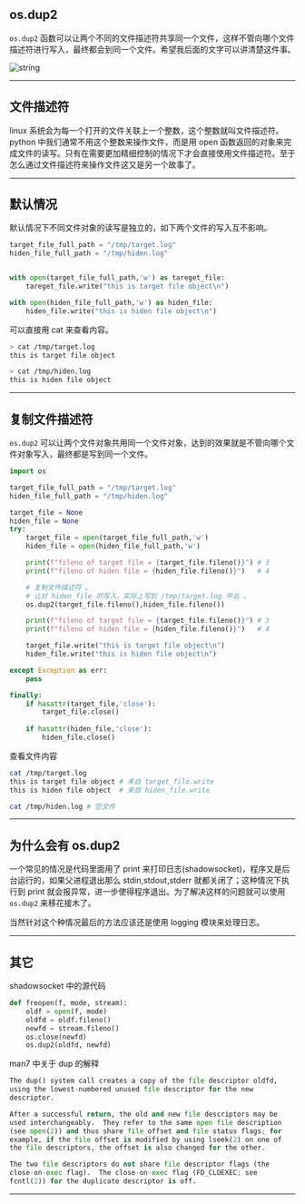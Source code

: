 ## os.dup2 
`os.dup2` 函数可以让两个不同的文件描述符共享同一个文件，这样不管向哪个文件描述符进行写入，最终都会到同一个文件。希望我后面的文字可以讲清楚这件事。

![string](static/2020-46/os-dup.jpg)

---

## 文件描述符
linux 系统会为每一个打开的文件关联上一个整数，这个整数就叫文件描述符。python 中我们通常不用这个整数来操作文件，而是用 open 函数返回的对象来完成文件的读写。只有在需要更加精细控制的情况下才会直接使用文件描述符。至于怎么通过文件描述符来操作文件这又是另一个故事了。

---


## 默认情况
默认情况下不同文件对象的读写是独立的，如下两个文件的写入互不影响。
```python
target_file_full_path = "/tmp/target.log"
hiden_file_full_path = "/tmp/hiden.log"


with open(target_file_full_path,'w') as tareget_file:
    tareget_file.write("this is target file object\n")

with open(hiden_file_full_path,'w') as hiden_file:
    hiden_file.write("this is hiden file object\n")
```
可以直接用 cat 来查看内容。
```bash
> cat /tmp/target.log 
this is target file object

> cat /tmp/hiden.log 
this is hiden file object
```

---


## 复制文件描述符
`os.dup2` 可以让两个文件对象共用同一个文件对象，达到的效果就是不管向哪个文件对象写入，最终都是写到同一个文件。
```python
import os 

target_file_full_path = "/tmp/target.log"
hiden_file_full_path = "/tmp/hiden.log"

target_file = None
hiden_file = None
try:
    target_file = open(target_file_full_path,'w')
    hiden_file = open(hiden_file_full_path,'w')

    print(f"fileno of target file = {target_file.fileno()}") # 3
    print(f"fileno of hiden file = {hiden_file.fileno()}")   # 4

    # 复制文件描述符 。
    # 让对 hiden_file 的写入，实际上写到 /tmp/target.log 中去 。
    os.dup2(target_file.fileno(),hiden_file.fileno())

    print(f"fileno of target file = {target_file.fileno()}") # 3
    print(f"fileno of hiden file = {hiden_file.fileno()}")   # 4

    target_file.write("this is target file object\n")
    hiden_file.write("this is hiden file object\n")

except Exception as err:
    pass

finally:
    if hasattr(target_file,'close'):
        target_file.close()
    
    if hasattr(hiden_file,'close'):
        hiden_file.close()

```
查看文件内容
```bash
cat /tmp/target.log 
this is target file object # 来自 target_file.write
this is hiden file object  # 来自 hiden_file.write

cat /tmp/hiden.log # 空文件
```

---

## 为什么会有 os.dup2 
一个常见的情况是代码里面用了 print 来打印日志(shadowsocket)，程序又是后台运行的，如果父进程退出那么 stdin,stdout,stderr 就都关闭了；这种情况下执行到 print 就会报异常，进一步使得程序退出。为了解决这样的问题就可以使用 `os.dup2` 来移花接木了。

当然针对这个种情况最后的方法应该还是使用 logging 模块来处理日志。

---


## 其它
shadowsocket 中的源代码
```python
def freopen(f, mode, stream):
    oldf = open(f, mode)
    oldfd = oldf.fileno()
    newfd = stream.fileno()
    os.close(newfd)
    os.dup2(oldfd, newfd)
```

man7 中关于 dup 的解释
```python
The dup() system call creates a copy of the file descriptor oldfd,
using the lowest-numbered unused file descriptor for the new
descriptor.

After a successful return, the old and new file descriptors may be
used interchangeably.  They refer to the same open file description
(see open(2)) and thus share file offset and file status flags; for
example, if the file offset is modified by using lseek(2) on one of
the file descriptors, the offset is also changed for the other.

The two file descriptors do not share file descriptor flags (the
close-on-exec flag).  The close-on-exec flag (FD_CLOEXEC; see
fcntl(2)) for the duplicate descriptor is off.
```

---

